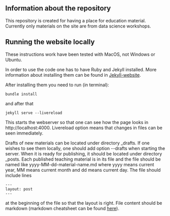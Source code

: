 ## Information about the repository
This repository is created for having a place for education material. Currently only materials on the site are from data science workshops.

## Running the website locally
These instructions work have been tested with MacOS, not Windows or Ubuntu.

In order to use the code one has to have Ruby and Jekyll installed. More information about installing them can be found in [Jekyll-website](https://jekyllrb.com/docs/installation/). 

After installing them you need to run (in terminal):
````
bundle install
````

and after that 
````
jekyll serve --livereload
````
This starts the webserver so that one can see how the page looks in http://localhost:4000. Livereload option means that changes in files can be seen immediately. 

Drafts of new materials can be located under directory _drafts. If one wishes to see them locally, one should add option --drafts when starting the server. When it is ready for publishing, it should be located under directory _posts. Each published teaching material is in its file and the file should be named like yyyy-MM-dd-material-name.md where yyyy means current year, MM means current month and dd means current day. The file should include lines 
````
---
layout: post
---
````
at the beginning of the file so that the layout is right. File content should be markdown (markdown cheatsheet can be found [here](https://github.com/adam-p/markdown-here/wiki/Markdown-Cheatsheet)).

